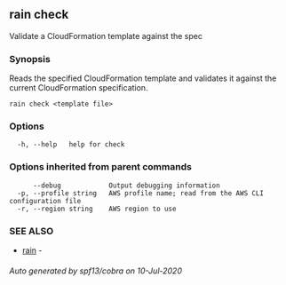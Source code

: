 ## rain check

Validate a CloudFormation template against the spec

### Synopsis

Reads the specified CloudFormation template and validates it against the current CloudFormation specification.

```
rain check <template file>
```

### Options

```
  -h, --help   help for check
```

### Options inherited from parent commands

```
      --debug            Output debugging information
  -p, --profile string   AWS profile name; read from the AWS CLI configuration file
  -r, --region string    AWS region to use
```

### SEE ALSO

* [rain](index.md)	 - 

###### Auto generated by spf13/cobra on 10-Jul-2020
